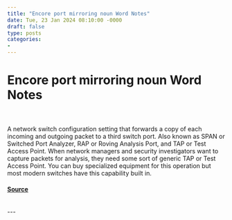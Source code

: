 ```yaml
---
title: "Encore port mirroring noun Word Notes"
date: Tue, 23 Jan 2024 08:10:00 -0000
draft: false
type: posts
categories: 
- 
---
```

# Encore port mirroring noun Word Notes

<br/>

<br/>
A network switch configuration setting that forwards a copy of each incoming and outgoing packet to a third switch port. Also known as SPAN or Switched Port Analyzer, RAP or Roving Analysis Port, and TAP or Test Access Point. When network managers and security investigators want to capture packets for analysis, they need some sort of generic TAP or Test Access Point. You can buy specialized equipment for this operation but most modern switches have this capability built in.

#### [Source](https://thecyberwire.com/podcasts/word-notes/17/notes)

<br/>
---
